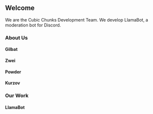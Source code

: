 ## Welcome

We are the Cubic Chunks Development Team. We develop LlamaBot, a moderation bot for Discord.

### About Us

#### Gilbat

#### Zwei

#### Powder

#### Kurzov

### Our Work

#### LlamaBot

